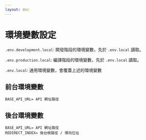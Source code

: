 ```yaml
---
layout: doc
---
```


# 環境變數設定

`.env.development.local`: 開發階段的環境變數，先於 `.env.local` 讀取。

`.env.production.local`: 編譯階段的環境變數，先於 `.env.local` 讀取。

`.env.local`: 通用環境變數，會覆蓋上述的環境變數

## 前台環境變數

```plain
BASE_API_URL= API 網址路徑
```

## 後台環境變數

```plain
BASE_API_URL= API 網址路徑
REDIRECT_INDEX= 後台根路徑 / 導向位址
```
